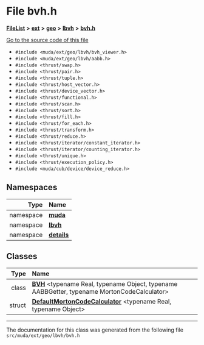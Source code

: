 

# File bvh.h



[**FileList**](files.md) **>** [**ext**](dir_dee31a662aa40cb7fc08cb07824f4a9a.md) **>** [**geo**](dir_e05e4ae50bce28830f3a7b1d7f2eeff2.md) **>** [**lbvh**](dir_f585754cebe27fbe41288242344b0f7f.md) **>** [**bvh.h**](bvh_8h.md)

[Go to the source code of this file](bvh_8h_source.md)



* `#include <muda/ext/geo/lbvh/bvh_viewer.h>`
* `#include <muda/ext/geo/lbvh/aabb.h>`
* `#include <thrust/swap.h>`
* `#include <thrust/pair.h>`
* `#include <thrust/tuple.h>`
* `#include <thrust/host_vector.h>`
* `#include <thrust/device_vector.h>`
* `#include <thrust/functional.h>`
* `#include <thrust/scan.h>`
* `#include <thrust/sort.h>`
* `#include <thrust/fill.h>`
* `#include <thrust/for_each.h>`
* `#include <thrust/transform.h>`
* `#include <thrust/reduce.h>`
* `#include <thrust/iterator/constant_iterator.h>`
* `#include <thrust/iterator/counting_iterator.h>`
* `#include <thrust/unique.h>`
* `#include <thrust/execution_policy.h>`
* `#include <muda/cub/device/device_reduce.h>`













## Namespaces

| Type | Name |
| ---: | :--- |
| namespace | [**muda**](namespacemuda.md) <br> |
| namespace | [**lbvh**](namespacemuda_1_1lbvh.md) <br> |
| namespace | [**details**](namespacemuda_1_1lbvh_1_1details.md) <br> |


## Classes

| Type | Name |
| ---: | :--- |
| class | [**BVH**](classmuda_1_1lbvh_1_1_b_v_h.md) &lt;typename Real, typename Object, typename AABBGetter, typename MortonCodeCalculator&gt;<br> |
| struct | [**DefaultMortonCodeCalculator**](structmuda_1_1lbvh_1_1_default_morton_code_calculator.md) &lt;typename Real, typename Object&gt;<br> |



















































------------------------------
The documentation for this class was generated from the following file `src/muda/ext/geo/lbvh/bvh.h`

